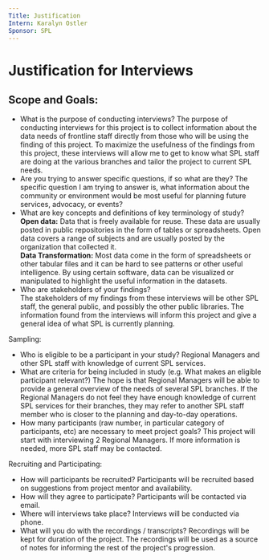 ```yaml
---
Title: Justification
Intern: Karalyn Ostler
Sponsor: SPL
---
```


# Justification for Interviews

## Scope and Goals:
- What is the purpose of conducting interviews?
The purpose of conducting interviews for this project is to collect information about the data needs of frontline staff directly from those who will be using the finding of this project. To maximize the usefulness of the findings from this project, these interviews will allow me to get to know what SPL staff are doing at the various branches and tailor the project to current SPL needs. 
- Are you trying to answer specific questions, if so what are they? 
The specific question I am trying to answer is, what information about the community or environment would be most useful for planning future services, advocacy, or events?  
- What are key concepts and definitions of key terminology of study?  
**Open data:** Data that is freely available for reuse. These data are usually posted in public repositories in the form of tables or spreadsheets. Open data covers a range of subjects and are usually posted by the organization that collected it.  
**Data Transformation:** Most data come in the form of spreadsheets or other tabular files and it can be hard to see patterns or other useful intelligence. By using certain software, data can be visualized or manipulated to highlight the useful information in the datasets.  
- Who are stakeholders of your findings?  
The stakeholders of my findings from these interviews will be other SPL staff, the general public, and possibly the other public libraries. The information found from the interviews will inform this project and give a general idea of what SPL is currently planning.  
  
Sampling:  
- Who is eligible to be a participant in your study?
Regional Managers and other SPL staff with knowledge of current SPL services. 
- What are criteria for being included in study (e.g. What makes an eligible participant relevant?)
The hope is that Regional Managers will be able to provide a general overview of the needs of several SPL branches. If the Regional Managers do not feel they have enough knowledge of current SPL services for their branches, they may refer to another SPL staff member who is closer to the planning and day-to-day operations.
- How many participants (raw number, in particular category of participants, etc) are necessary to meet project goals? 
This project will start with interviewing 2 Regional Managers. If more information is needed, more SPL staff may be contacted.
  
Recruiting and Participating:  
- How will participants be recruited? 
Participants will be recruited based on suggestions from project mentor and availability.
- How will they agree to participate? 
Participants will be contacted via email. 
- Where will interviews take place?
Interviews will be conducted via phone.
- What will you do with the recordings / transcripts?
Recordings will be kept for duration of the project. The recordings will be used as a source of notes for informing the rest of the project's progression.
